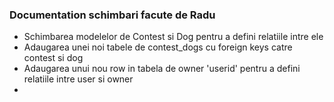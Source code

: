 ### Documentation schimbari facute de Radu

- Schimbarea modelelor de Contest si Dog pentru a defini relatiile intre ele
- Adaugarea unei noi tabele de contest_dogs cu foreign keys catre contest si dog
- Adaugarea unui nou row in tabela de owner 'userid' pentru a defini relatiile intre user si owner
- 